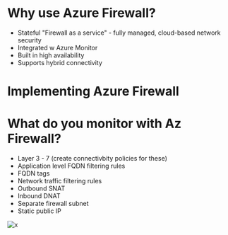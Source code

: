 # Why use Azure Firewall?

- Stateful "Firewall as a service" - fully managed, cloud-based network security
- Integrated w Azure Monitor
- Built in high availability
- Supports hybrid connectivity

# Implementing Azure Firewall

# What do you monitor with Az Firewall?
- Layer 3 - 7 (create connectivbity policies for these)
- Application level FQDN filtering rules
- FQDN tags
- Network traffic filtering rules
- Outbound SNAT
- Inbound DNAT
- Separate firewall subnet
- Static public IP

![x](https://i.imgur.com/h3Vy2uS.png)
